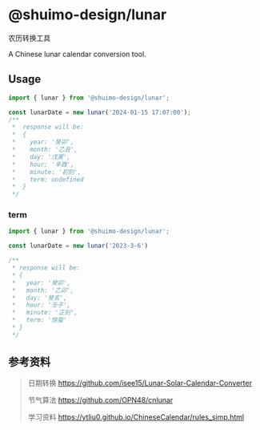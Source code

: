 # @shuimo-design/lunar

农历转换工具

A Chinese lunar calendar conversion tool.

## Usage

```typescript
import { lunar } from '@shuimo-design/lunar';

const lunarDate = new lunar('2024-01-15 17:07:00');
/**
 *  response will be:
 *  {
 *    year: '癸卯',
 *    month: '乙丑',
 *    day: '戊寅',
 *    hour: '辛酉',
 *    minute: '初刻',
 *    term: undefined
 *  }
 */
```

### term

```typescript
import { lunar } from '@shuimo-design/lunar';

const lunarDate = new lunar('2023-3-6')

/**
 * response will be:
 * {
 *   year: '癸卯',
 *   month: '乙卯',
 *   day: '癸亥',
 *   hour: '壬子',
 *   minute: '正刻',
 *   term: '惊蛰'
 * }
 */

```

## 参考资料

> 日期转换 https://github.com/isee15/Lunar-Solar-Calendar-Converter
>
> 节气算法 https://github.com/OPN48/cnlunar
>
> 学习资料 https://ytliu0.github.io/ChineseCalendar/rules_simp.html
